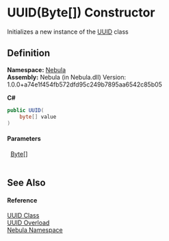 # UUID(Byte[]) Constructor


Initializes a new instance of the <a href="T_Nebula_UUID">UUID</a> class



## Definition
**Namespace:** <a href="N_Nebula">Nebula</a>  
**Assembly:** Nebula (in Nebula.dll) Version: 1.0.0+a74e1f454fb572dfd95c249b7895aa6542c85b05

**C#**
``` C#
public UUID(
	byte[] value
)
```



#### Parameters
<dl><dt>  <a href="https://learn.microsoft.com/dotnet/api/system.byte" target="_blank" rel="noopener noreferrer">Byte</a>[]</dt><dd> </dd></dl>

## See Also


#### Reference
<a href="T_Nebula_UUID">UUID Class</a>  
<a href="Overload_Nebula_UUID__ctor">UUID Overload</a>  
<a href="N_Nebula">Nebula Namespace</a>  
